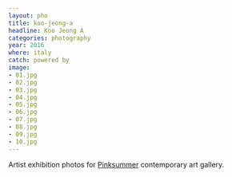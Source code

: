 ```yaml
---
layout: pho
title: koo-jeong-a
headline: Koo Jeong A
categories: photography
year: 2016
where: italy
catch: powered by
image:
- 01.jpg
- 02.jpg
- 03.jpg
- 04.jpg
- 05.jpg
- 06.jpg
- 07.jpg
- 08.jpg
- 09.jpg
- 10.jpg
---
```

Artist exhibition photos for [Pinksummer](http://pinksummer.com) contemporary art gallery.
